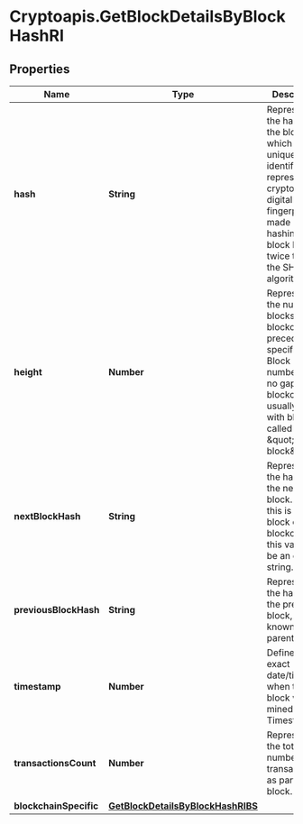 # Cryptoapis.GetBlockDetailsByBlockHashRI

## Properties

Name | Type | Description | Notes
------------ | ------------- | ------------- | -------------
**hash** | **String** | Represents the hash of the block, which is its unique identifier. It represents a cryptographic digital fingerprint made by hashing the block header twice through the SHA256 algorithm. | 
**height** | **Number** | Represents the number of blocks in the blockchain preceding this specific block. Block numbers have no gaps. A blockchain usually starts with block 0 called the \&quot;Genesis block\&quot;. | 
**nextBlockHash** | **String** | Represents the hash of the next block. When this is the last block of the blockchain this value will be an empty string. | 
**previousBlockHash** | **String** | Represents the hash of the previous block, also known as the parent block. | 
**timestamp** | **Number** | Defines the exact date/time when this block was mined in Unix Timestamp. | 
**transactionsCount** | **Number** | Represents the total number of all transactions as part of this block. | 
**blockchainSpecific** | [**GetBlockDetailsByBlockHashRIBS**](GetBlockDetailsByBlockHashRIBS.md) |  | 


